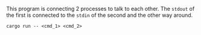 This program is connecting 2 processes to talk to each other.  The `stdout` of
the first is connected to the `stdin` of the second and the other way around.

```
cargo run -- <cmd_1> <cmd_2>
```
